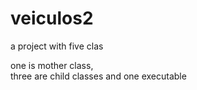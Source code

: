 # veiculos2
a project with five clas

one is mother class,<br/>
three are child classes and one executable
